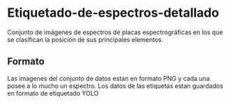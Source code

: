 # Etiquetado-de-espectros-detallado
Conjunto de imágenes de espectros de placas espectrográficas en los que se clasifican la posición de sus principales elementos.

## Formato
Las imagenes del conjunto de datos estan en formato PNG y cada una posee a lo mucho un espectro.
Los datos de las etiquetas estan guardados en formato de etiquetado YOLO
